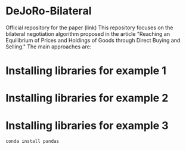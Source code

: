 # DeJoRo-Bilateral
Official repository for the paper (link)
This repository focuses on the bilateral negotiation algorithm proposed in the article "Reaching an Equilibrium of Prices and Holdings of Goods through Direct Buying and Selling." The main approaches are:

# Installing libraries for example 1

# Installing libraries for example 2

# Installing libraries for example 3

    conda install pandas
